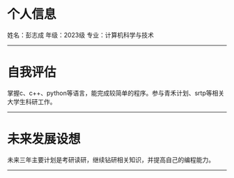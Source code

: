 # 个人信息
姓名：彭志成
年级：2023级
专业：计算机科学与技术

---
# 自我评估
掌握c、c++、python等语言，能完成较简单的程序。参与青禾计划、srtp等相关大学生科研工作。

---

# 未来发展设想

未来三年主要计划是考研读研，继续钻研相关知识，并提高自己的编程能力。

---
